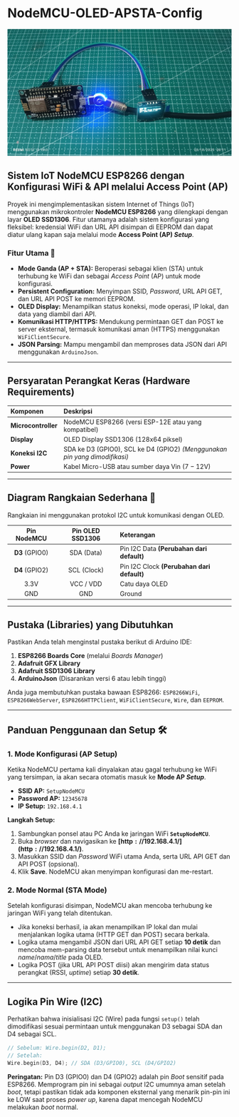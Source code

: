 # NodeMCU-OLED-APSTA-Config

![NodeMCU + OLED SSD1306](./nodemcu_oled_apsta_config.jpeg)


## Sistem IoT NodeMCU ESP8266 dengan Konfigurasi WiFi & API melalui Access Point (AP)

Proyek ini mengimplementasikan sistem Internet of Things ($\text{IoT}$) menggunakan mikrokontroler **$\text{NodeMCU ESP8266}$** yang dilengkapi dengan layar **$\text{OLED SSD1306}$**. Fitur utamanya adalah sistem konfigurasi yang fleksibel: kredensial $\text{WiFi}$ dan $\text{URL API}$ disimpan di $\text{EEPROM}$ dan dapat diatur ulang kapan saja melalui mode **Access Point (AP) *Setup***.

### Fitur Utama 🚀

  * **Mode Ganda ($\text{AP} + \text{STA}$):** Beroperasi sebagai klien ($\text{STA}$) untuk terhubung ke $\text{WiFi}$ dan sebagai *Access Point* ($\text{AP}$) untuk mode konfigurasi.
  * **Persistent Configuration:** Menyimpan $\text{SSID}$, *Password*, $\text{URL API GET}$, dan $\text{URL API POST}$ ke memori $\text{EEPROM}$.
  * **$\text{OLED}$ Display:** Menampilkan status koneksi, mode operasi, $\text{IP}$ lokal, dan data yang diambil dari $\text{API}$.
  * **Komunikasi $\text{HTTP}/\text{HTTPS}$:** Mendukung permintaan $\text{GET}$ dan $\text{POST}$ ke server eksternal, termasuk komunikasi aman ($\text{HTTPS}$) menggunakan `WiFiClientSecure`.
  * **$\text{JSON}$ Parsing:** Mampu mengambil dan memproses data $\text{JSON}$ dari $\text{API}$ menggunakan `ArduinoJson`.

-----

## Persyaratan Perangkat Keras (Hardware Requirements)

| Komponen | Deskripsi |
| :--- | :--- |
| **Microcontroller** | $\text{NodeMCU ESP8266}$ (versi $\text{ESP-12E}$ atau yang kompatibel) |
| **Display** | $\text{OLED}$ Display $\text{SSD1306}$ ($\text{128x64}$ piksel) |
| **Koneksi I2C** | $\text{SDA}$ ke $\text{D3}$ ($\text{GPIO0}$), $\text{SCL}$ ke $\text{D4}$ ($\text{GPIO2}$) *(Menggunakan pin yang dimodifikasi)* |
| **Power** | Kabel $\text{Micro-USB}$ atau sumber daya $\text{Vin}$ ($7-12\text{V}$) |

-----

## Diagram Rangkaian Sederhana 🔌

Rangkaian ini menggunakan protokol $\text{I2C}$ untuk komunikasi dengan $\text{OLED}$.

| Pin $\text{NodeMCU}$ | Pin $\text{OLED}$ $\text{SSD1306}$ | Keterangan |
| :---: | :---: | :--- |
| **$\text{D3}$** ($\text{GPIO0}$) | $\text{SDA}$ (Data) | Pin $\text{I2C}$ Data **(Perubahan dari default)** |
| **$\text{D4}$** ($\text{GPIO2}$) | $\text{SCL}$ (Clock) | Pin $\text{I2C}$ Clock **(Perubahan dari default)** |
| $\text{3.3V}$ | $\text{VCC}$ / $\text{VDD}$ | Catu daya $\text{OLED}$ |
| $\text{GND}$ | $\text{GND}$ | Ground |

-----

## Pustaka (Libraries) yang Dibutuhkan

Pastikan Anda telah menginstal pustaka berikut di $\text{Arduino IDE}$:

1.  **$\text{ESP8266}$ Boards Core** (melalui *Boards Manager*)
2.  **Adafruit $\text{GFX}$ Library**
3.  **Adafruit $\text{SSD1306}$ Library**
4.  **$\text{ArduinoJson}$** (Disarankan versi $\text{6}$ atau lebih tinggi)

Anda juga membutuhkan pustaka bawaan $\text{ESP8266}$: `ESP8266WiFi`, `ESP8266WebServer`, `ESP8266HTTPClient`, `WiFiClientSecure`, `Wire`, dan `EEPROM`.

-----

## Panduan Penggunaan dan Setup 🛠️

### 1\. Mode Konfigurasi (AP Setup)

Ketika $\text{NodeMCU}$ pertama kali dinyalakan atau gagal terhubung ke $\text{WiFi}$ yang tersimpan, ia akan secara otomatis masuk ke **Mode $\text{AP}$ *Setup***.

  * **$\text{SSID}$ AP:** `SetupNodeMCU`
  * **$\text{Password}$ AP:** `12345678`
  * **$\text{IP}$ Setup:** `192.168.4.1`

**Langkah Setup:**

1.  Sambungkan ponsel atau $\text{PC}$ Anda ke jaringan $\text{WiFi}$ **`SetupNodeMCU`**.
2.  Buka *browser* dan navigasikan ke $\mathbf{[http://192.168.4.1/](http://192.168.4.1/)}$.
3.  Masukkan $\text{SSID}$ dan *Password* $\text{WiFi}$ utama Anda, serta $\text{URL API GET}$ dan $\text{API POST}$ (opsional).
4.  Klik **Save**. $\text{NodeMCU}$ akan menyimpan konfigurasi dan me-restart.

### 2\. Mode Normal (STA Mode)

Setelah konfigurasi disimpan, $\text{NodeMCU}$ akan mencoba terhubung ke jaringan $\text{WiFi}$ yang telah ditentukan.

  * Jika koneksi berhasil, ia akan menampilkan $\text{IP}$ lokal dan mulai menjalankan logika utama ($\text{HTTP GET}$ dan $\text{POST}$) secara berkala.
  * Logika utama mengambil $\text{JSON}$ dari $\text{URL API GET}$ setiap **10 detik** dan mencoba mem-parsing data tersebut untuk menampilkan nilai kunci *name*/*nama*/*title* pada $\text{OLED}$.
  * Logika $\text{POST}$ (jika $\text{URL API POST}$ diisi) akan mengirim data status perangkat ($\text{RSSI}$, *uptime*) setiap **30 detik**.

-----

## Logika Pin $\text{Wire}$ (I2C)

Perhatikan bahwa inisialisasi $\text{I2C}$ (Wire) pada fungsi `setup()` telah dimodifikasi sesuai permintaan untuk menggunakan $\text{D3}$ sebagai $\text{SDA}$ dan $\text{D4}$ sebagai $\text{SCL}$.

```cpp
// Sebelum: Wire.begin(D2, D1);
// Setelah:
Wire.begin(D3, D4); // SDA (D3/GPIO0), SCL (D4/GPIO2)
```

**Peringatan:** Pin $\text{D3}$ ($\text{GPIO0}$) dan $\text{D4}$ ($\text{GPIO2}$) adalah pin *Boot* sensitif pada $\text{ESP8266}$. Memprogram pin ini sebagai *output* $\text{I2C}$ umumnya aman setelah *boot*, tetapi pastikan tidak ada komponen eksternal yang menarik pin-pin ini ke $\text{LOW}$ saat proses *power up*, karena dapat mencegah $\text{NodeMCU}$ melakukan *boot* normal.
